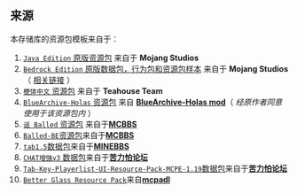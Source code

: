 ## 来源

本存储库的资源包模板来自于：

1. [`Java Edition` 原版资源包](https://github.com/MC-Schale-Server/Resource-packs/tree/main/Samples/ResourcePack%201.20.1%20Java%20Edition%20Backup/assets) 来自于 **Mojang Studios**
2. [`Bedrock Edition` 原版数据包，行为包和资源包样本](https://github.com/MC-Schale-Server/Resource-packs/tree/main/Samples/bedrock-samples-1.20.60.25-preview) 来自于 **Mojang Studios**（ [相关链接](https://github.com/Mojang/bedrock-samples/releases) ）
3. [`梗体中文` 资源包](https://github.com/MC-Schale-Server/Resource-packs/tree/main/Samples/meme.teahouse.team-9b1d8d) 来自于 **Teahouse Team**
4. [`BlueArchive-Holas` 资源包](https://github.com/MC-Schale-Server/Resource-packs/tree/main/Samples/BlueArchive-Holas-mod%20ResoursePack) 来自 [**BlueArchive-Holas mod**](https://www.mcmod.cn/class/10170.html)（ *经原作者同意使用于该资源包内* ）
5. [`谣 Balled` 资源包](https://github.com/MC-Schale-Server/Resource-packs/tree/main/Samples/%5B1.14.x%5DBallad%201.1.0) 来自于[**MCBBS**](https://www.mcbbs.net/thread-807365-1-1.html)
6. [`Balled-BE`资源包](https://github.com/MC-Schale-Server/Resource-packs/tree/main/Samples/Balled-BE)来自于[**MCBBS**](https://www.mcbbs.net/thread-807365-1-1.html)
7. [`tab1.5`数据包](https://github.com/MC-Schale-Server/Resource-packs/tree/main/Samples/tab1.5)来自于[**MINEBBS**](https://www.minebbs.com/resources/tab.1227/)
8. [`CHAT增强v3` 数据包](https://github.com/MC-Schale-Server/Resource-packs/tree/main/Samples/CHAT%E5%A2%9E%E5%BC%BAv3)来自于[**苦力怕论坛**](https://klpbbs.com/thread-87926-1-1.html)
9. [`Tab-Key-Playerlist-UI-Resource-Pack-MCPE-1.19`数据包](https://github.com/MC-Schale-Server/Resource-packs/tree/main/Samples/Tab-Key-Playerlist-UI-Resource-Pack-MCPE-1.19)来自于[**苦力怕论坛**](https://klpbbs.com/thread-98737-1-1.html)
10. [`Better Glass Resource Pack`](https://github.com/MC-Schale-Server/Resource-packs/tree/main/Samples/Better%20Glass%20Resource%20Pack)来自[**mcpadl**](https://mcpedl.com/better-glass-compatible-to-all-versions-texture-pack/)